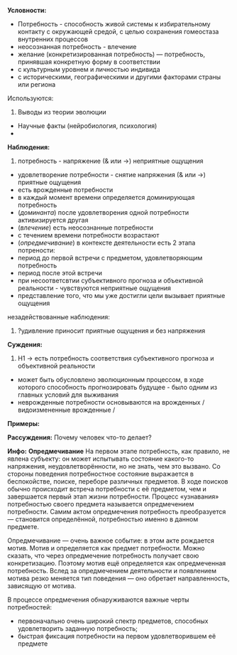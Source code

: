 **Условности:**
- Потребность - способность живой системы к избирательному контакту с окружающей средой, с целью сохранения гомеостаза внутренних процессов
- неосознанная потребность - влечение
- желание (конкретизированная потребность) — потребность, принявшая конкретную форму в соответствии
 - с культурным уровнем и личностью индивида
 - с историческими, географическими и другими факторами страны или региона

Используются:

1. Выводы из теории эволюции
- Научные факты (нейробиология, психология)
- 

**Наблюдения:**

1. потребность - напряжение (& или ->) неприятные ощущения
- удовлетворение потребности - снятие напряжения (& или ->) приятные ощущения
- есть врожденные потребности
- в каждый момент времени определяется доминирующая потребность
- (_доминанта_) после удовлетворения одной потребности активизируется другая
- (_влечение_) есть неосознанные потребности
- с течением времени потребности возрастают
- (_опредмечивание_) в контексте деятельности есть 2 этапа потрености:
 - период до первой встречи с предметом, удовлетворяющим потребность
 - период после этой встречи
- при несоответсвтии субъективного прогноза и объективной реальности - чувствуются неприятные ощущения
- представление того, что мы уже достигли цели вызывает приятные ощущения

незадействованные наблюдения:

1. ?удивление приносит приятные ощущения и без напряжения








**Суждения:**

1. Н1 -> есть потребность соответствия субъективного прогноза и объективной реальности
 - может быть обусловлено эволюционным процессом, в ходе которого способность прогнозировать будущее - было одним из главных условий для выживания
- неврожденные потребности основываются на врожденных / видоизмененные врожденные / 


**Примеры:**


**Рассуждения:**
Почему человек что-то делает?


**Инфо:**
**Опредмечивание**
На первом этапе потребность, как правило, не явлена субъекту: он может испытывать состояние какого-то напряжения, неудовлетворённости, но не знать, чем это вызвано. Со стороны поведения потребностное состояние выражается в беспокойстве, поиске, переборе различных предметов. В ходе поисков обычно происходит встреча потребности с её предметом, чем и завершается первый этап жизни потребности. Процесс «узнавания» потребностью своего предмета называется опредмечением потребности. Самим актом опредмечения потребность преобразуется — становится определённой, потребностью именно в данном предмете.

Опредмечивание — очень важное событие: в этом акте рождается мотив. Мотив и определяется как предмет потребности. Можно сказать, что через опредмечение потребность получает свою конкретизацию. Поэтому мотив ещё определяется как опредмеченная потребность. Вслед за опредмечением деятельности и появлением мотива резко меняется тип поведения — оно обретает направленность, зависящую от мотива.

В процессе опредмечения обнаруживаются важные черты потребностей:

- первоначально очень широкий спектр предметов, способных удовлетворить заданную потребность;
- быстрая фиксация потребности на первом удовлетворившем её предмете







